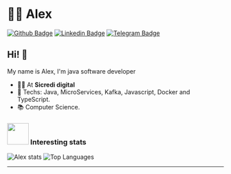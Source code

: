 # :man_technologist: Alex

[![Github Badge](https://img.shields.io/badge/-Github-000?style=flat-square&logo=Github&logoColor=white&link=https://github.com/alexdefreitas99?tab=repositories)](https://github.com/alexdefreitas99?tab=repositories)
[![Linkedin Badge](https://img.shields.io/badge/-LinkedIn-blue?style=flat-square&logo=Linkedin&logoColor=white&link=https://br.linkedin.com/in/alex-de-freitas-02923117b)](https://br.linkedin.com/in/alex-de-freitas-02923117b)
[![Telegram Badge](https://img.shields.io/badge/-Telegram-1ca0f1?style=flat-square&labelColor=1ca0f1&logo=telegram&logoColor=white&link=https://t.me/alexdefreitas99)](https://t.me/alexdefreitas99)

## Hi! 👋

My name is Alex, I'm java software developer

- :office_worker:  At **Sicredi digital**
- :blue_heart: Techs: Java,  MicroServices, Kafka, Javascript, Docker and TypeScript.
- :books: Computer Science.

### <img src="https://media.giphy.com/media/VgCDAzcKvsR6OM0uWg/giphy.gif" width="50"> Interesting stats

![Alex stats](https://github-readme-stats.vercel.app/api?username=alexdefreitas99&show_icons=true)
![Top Languages](https://github-readme-stats.vercel.app/api/top-langs/?username=alexdefreitas99&layout=compact)

---
